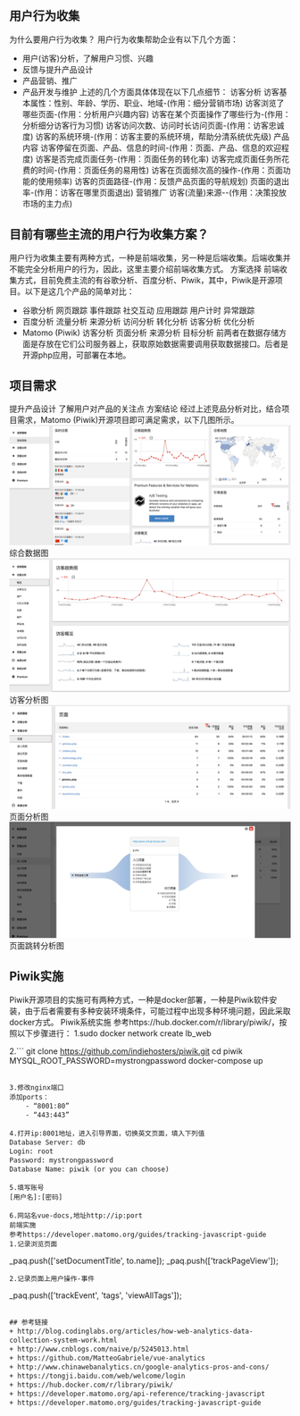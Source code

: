 ## 用户行为收集
为什么要用户行为收集？
用户行为收集帮助企业有以下几个方面：
+ 用户(访客)分析，了解用户习惯、兴趣
+ 反馈与提升产品设计
+ 产品营销、推广
+ 产品开发与维护
上述的几个方面具体体现在以下几点细节：
    访客分析
        访客基本属性：性别、年龄、学历、职业、地域-(作用：细分营销市场)
        访客浏览了哪些页面-(作用：分析用户兴趣内容)
        访客在某个页面操作了哪些行为-(作用：分析细分访客行为习惯)
        访客访问次数、访问时长访问页面-(作用：访客忠诚度)
        访客的系统环境-(作用：访客主要的系统环境，帮助分清系统优先级)
    产品内容
        访客停留在页面、产品、信息的时间-(作用：页面、产品、信息的欢迎程度)
        访客是否完成页面任务-(作用：页面任务的转化率)
        访客完成页面任务所花费的时间-(作用：页面任务的易用性)
        访客在页面频次高的操作-(作用：页面功能的使用频率)
        访客的页面路径-(作用：反馈产品页面的导航规划)
        页面的退出率-(作用：访客在哪里页面退出)
    营销推广
        访客(流量)来源--(作用：决策投放市场的主力点)

## 目前有哪些主流的用户行为收集方案？
用户行为收集主要有两种方式，一种是前端收集，另一种是后端收集。后端收集并不能完全分析用户的行为，因此，这里主要介绍前端收集方式。
方案选择
前端收集方式，目前免费主流的有谷歌分析、百度分析、Piwik，其中，Piwik是开源项目。以下是这几个产品的简单对比： 
+ 谷歌分析
        网页跟踪
        事件跟踪
        社交互动
        应用跟踪
        用户计时
        异常跟踪
+ 百度分析
        流量分析
        来源分析
        访问分析
        转化分析
        访客分析
        优化分析
+ Matomo (Piwik)
        访客分析
        页面分析
        来源分析
        目标分析
    前两者在数据存储方面是存放在它们公司服务器上，获取原始数据需要调用获取数据接口。后者是开源php应用，可部署在本地。

## 项目需求
提升产品设计
了解用户对产品的关注点
方案结论
经过上述竞品分析对比，结合项目需求，Matomo (Piwik)开源项目即可满足需求，以下几图所示。
![](images/xingwei1.png)
综合数据图
![](images/xingwei2.png) 
访客分析图
![](images/xingwei3.png)
页面分析图
![](images/xingwei4.png)
页面跳转分析图

## Piwik实施
Piwik开源项目的实施可有两种方式，一种是docker部署，一种是Piwik软件安装，由于后者需要有多种安装环境条件，可能过程中出现多种环境问题，因此采取docker方式。
Piwik系统实施
参考https://hub.docker.com/r/library/piwik/，按照以下步骤进行：
1.sudo docker network create lb_web

2.```
git clone https://github.com/indiehosters/piwik.git
cd piwik
MYSQL_ROOT_PASSWORD=mystrongpassword docker-compose up
```

3.修改nginx端口
添加ports：
    - “8001:80”
    - “443:443”

4.打开ip:8001地址，进入引导界面，切换英文页面，填入下列值
Database Server: db
Login: root
Password: mystrongpassword
Database Name: piwik (or you can choose)

5.填写账号
[用户名]:[密码]

6.网站名vue-docs,地址http://ip:port
前端实施
参考https://developer.matomo.org/guides/tracking-javascript-guide
1.记录浏览页面
```
_paq.push(['setDocumentTitle', to.name]);
    _paq.push(['trackPageView']);
```
2.记录页面上用户操作-事件
```
_paq.push(['trackEvent', 'tags', 'viewAllTags']);
```

## 参考链接
+ http://blog.codinglabs.org/articles/how-web-analytics-data-collection-system-work.html
+ http://www.cnblogs.com/naive/p/5245013.html
+ https://github.com/MatteoGabriele/vue-analytics
+ http://www.chinawebanalytics.cn/google-analytics-pros-and-cons/
+ https://tongji.baidu.com/web/welcome/login
+ https://hub.docker.com/r/library/piwik/
+ https://developer.matomo.org/api-reference/tracking-javascript
+ https://developer.matomo.org/guides/tracking-javascript-guide
